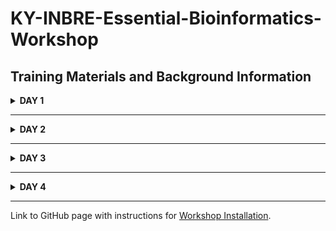 # KY-INBRE-Essential-Bioinformatics-Workshop
## Training Materials and Background Information 
<details>
<summary><strong>DAY 1</strong></summary>

## PRE-WORKSHOP SURVEY
Please complete the following [survey](https://nam04.safelinks.protection.outlook.com/?url=https%3A%2F%2Fdocs.google.com%2Fforms%2Fd%2Fe%2F1FAIpQLSc9Wg7b1Vzz-D5bdjEmG955jCwQiMDIelXFvC1YcpiwVC0oWA%2Fviewform%3Fusp%3Dsharing%26ouid%3D111233545817712152156&data=05%7C02%7Cmark.farman%40uky.edu%7C849cb2881507477b935a08ddc3a50579%7C2b30530b69b64457b818481cb53d42ae%7C0%7C0%7C638881835727713398%7CUnknown%7CTWFpbGZsb3d8eyJFbXB0eU1hcGkiOnRydWUsIlYiOiIwLjAuMDAwMCIsIlAiOiJXaW4zMiIsIkFOIjoiTWFpbCIsIldUIjoyfQ%3D%3D%7C0%7C%7C%7C&sdata=aamCFEEiN4fbHdCG8aowh%2FR9Mzppqt2xOHN1ijRaVnY%3D&reserved=0) which seeks information about your academic background, your familiarity with bioinformatics, and motivation for attending the workshop.

### Presentation 1. [Introduction to the Workshop](/LECTURES/Presentation1_Intro.pptx)
Motivation, goals, and workshop structure.
### MODULE 1. Learning to work in the UNIX command line environment
[MODULE1_UNIX Training Manual](https://github.com/actapia/uky-ngs-workshop-user-install/blob/main/docs/nocopy/Module_1_Unix.pdf).

Here is a handy [Unix Cheat Sheet](https://github.com/actapia/uky-ngs-workshop-user-install/blob/main/docs/Unix_Cheat_Sheet.pdf) that includes most of the commands necessary to perform a wide range of bioinformatic data processing tasks.
</details>

---

<details>
<summary><strong>DAY 2</strong></summary>

### MODULE 2. Sequence Quality Assessement and Trimming

### Presentation 2. [Sequence Data: Acquisition and Processing](/LECTURES/Presentation2_Sequences.pptx)

### Activities
We will use [FASTQC](https://www.bioinformatics.babraham.ac.uk/projects/fastqc/) to analyze sequence quality and visualize in a convenient browser. Poor quality sequence, as well as contaminating adaptors, will then be trimmed using [Trimmomatic](http://www.usadellab.org/cms/?page=trimmomatic) ([Bolger et al. 2014](https://academic.oup.com/bioinformatics/article/30/15/2114/2390096). 

#### Resources
[MODULE2_SEQUENCES Training Manual](https://github.com/actapia/uky-ngs-workshop-user-install/blob/main/docs/nocopy/Module_2_Sequences.pdf).

Link to [Illumina Cycle Sequencing Video](https://www.youtube.com/watch?v=fCd6B5HRaZ8).

Link to [ASCII Table](https://i0.wp.com/pediaa.com/wp-content/uploads/2018/08/Difference-Between-ASCII-and-EBCDIC_Figure-1.png?resize=600%2C500).

---

### MODULE 3. De Novo Genome Assembly

### Presentation 3. [Genome Assembly](/LECTURES/Presentation3_Assembly.pptx)

### Activities
First we will explore the use of [Velvet Advisor](https://dna.med.monash.edu/~torsten/velvet_advisor/) to identify a starting k-mer value for assembling a bacterial genome. We will then apply [VelvetOptimiser](https://github.com/tseemann/VelvetOptimiser) to generate assemblies over a range of suitable k-mer values using [velvet](https://github.com/dzerbino/velvet) software ([Zerbino & Birney, 2008](https://pmc.ncbi.nlm.nih.gov/articles/PMC2952100/pdf/nihms-234285.pdf); [Zerbino et al. 2010](https://pmc.ncbi.nlm.nih.gov/articles/PMC2952100/pdf/nihms-234285.pdf)). VelvetOptimiser will report the k-value (as well as other parameters) that produced the "optimal" genome assembly (depending on the criteria we set).

We will then learn how to use [Bandage](http://rrwick.github.io/Bandage/) ([Wick et al. 2015](https://academic.oup.com/bioinformatics/article/31/20/3350/196114)) to explore genome assembly graphs to gain insights into connectivity between genomic contigs that are not accessible from the genome assembly itself.

#### Resources
[MODULE3_GENOME_ASSEMBLY Training Manual](https://github.com/actapia/uky-ngs-workshop-user-install/blob/main/docs/nocopy/Module_3_Assembly.pdf).

</details>

---

<details>
<summary><strong>DAY 3</strong></summary>

### MODULE 4. Sequence Comparison using Local BLAST

### Presentation 4. [BLAST](/LECTURES/Presentation4_BLAST.pptx)

#### Activities
Most participants will be familiar with using [BLAST]([Altshul et al. 1990](https://www.sciencedirect.com/science/article/pii/S0022283605803602?via%3Dihub); [ Camacho et al. 2009](https://bmcbioinformatics.biomedcentral.com/articles/10.1186/1471-2105-10-421)) to search for sequence similarities by using NCBI's [BLAST web portal](https://blast.ncbi.nlm.nih.gov/Blast.cgi). We will first (re)familiarize ourselves with the search capabilities of the online service. Then, we will learn how to perform BLAST searches on a local computer, which allows querying of both remote and local sequence databases.

#### Resources

[MODULE4_BLAST Training Manual](https://github.com/actapia/uky-ngs-workshop-user-install/blob/main/docs/nocopy/Module_4_BLAST.pdf)

Link to the [NCBI BLAST manual](https://www.ncbi.nlm.nih.gov/books/NBK569839/) that explains all available options.

---

### MODULE 5. _De Novo_ Gene Prediction

### Presentation 5. [GENE PREDICTION](/LECTURES/Presentation5_Gene_Prediction.pptx)

### Activities
Here, we will use an existing genome annotation for one strain (FH) of the fungus, _Pyricularia oryzae_ to generate a training set for predicting genes in a second strain (70-15). This training set will be used to generate gene predictions using two software programs, [SNAP](https://github.com/KorfLab/SNAP) ([Korf, 2014](https://bmcbioinformatics.biomedcentral.com/articles/10.1186/1471-2105-5-59)) and [AUGUSTUS](https://github.com/Gaius-Augustus/Augustus) ([Stanke et al. 2006](https://academic.oup.com/nar/article/34/suppl_2/W435/2505582)). Lastly, we will integrate the two gene predictions along with supporting evidence - including BLAST matches to known proteins and RNASeq data - using a program called [MAKER](https://www.yandell-lab.org/software/maker.html) ([Cantarel et al. 2008](https://genome.cshlp.org/content/18/1/188)), which produces a consensus set of gene models.

#### Resources

[MODULE5_GENE_PREDICTION Training Manual](https://github.com/actapia/uky-ngs-workshop-user-install/blob/main/docs/nocopy/Module_5_Gene_Prediction.pdf)
</details>

---

<details>
<summary><strong>DAY 4</strong></summary>
<br>

### MODULES 6 & 7. RNASeq and Variant Calling
### Presentation 6. [RNASeq and Variant Calling](/LECTURES/Presentation6_RNASeq_Variants.pptx)

### Activities
Our goal is to perform a reference-guided transcript assembly for _Pyricularia oryzae_. First, we will use [HISAT2](http://daehwankimlab.github.io/hisat2/) ([Siren et al, 2014](https://dl.acm.org/doi/10.1109/TCBB.2013.2297101)) to align RNASeq reads from two strains (70-15 and FR13) to the 70-15 reference assembly. We will then use [Stringtie] (https://github.com/skovaka/stringtie2) ([Pertea et al. 2016](https://www.nature.com/articles/nprot.2016.095)) to assemble transcripts for each of the individual datasets, using the 70-15 reference annotation as a guide. Next, we'll employ the _stringtie merge_ function to merge the individual transcript assemblies into a single, comprehensive set of transcript models.

### MODULE 6. Transcript Assembly and Differential Gene Expression Analysis
[MODULE6_RNASEQ Training Manual](https://github.com/actapia/uky-ngs-workshop-user-install/blob/main/docs/nocopy/Module_6_RNAseq.pdf)

Once we have generated a comprehensive genome annotatation, we will use it to compare expression levels of the constituent transcripts between _P. oryzae_ colonies growing in liquid culture versus those growing inside rice plants. Typically, the results from Stringtie are analyzed using the [Ballgown](https://git.bioconductor.org/packages/ballgown) ([Frazee et al. 2016](https://pmc.ncbi.nlm.nih.gov/articles/PMC4792117/)) package. However, we could spend a whole day (or more) learning how to work in R. For this reason, we will use the legacy program [cuffdiff](http://cole-trapnell-lab.github.io/cufflinks/cuffdiff/) ([Trapnell et al. 2013](https://pmc.ncbi.nlm.nih.gov/articles/PMC3334321/)), which can be run entirely on the command line.

### MODULE 7. Identifying Genetic Variants
[MODULE7_VARIANT_CALLING Training Manual](https://github.com/actapia/uky-ngs-workshop-user-install/blob/main/docs/nocopy/Module_7_Variant_Calling.pdf)

### MODULE 8. Visualizing data in a Genome Browser
[MODULE8_IGV Training Manual](https://github.com/actapia/uky-ngs-workshop-user-install/blob/main/docs/nocopy/Module_8_IGV.pdf)

### Resources

[Ballgown Manual] (https://www.bioconductor.org/packages/devel/bioc/manuals/ballgown/man/ballgown.pdf)

</details>



---

Link to GitHub page with instructions for [Workshop Installation](https://github.com/actapia/uky-ngs-workshop-user-install).
